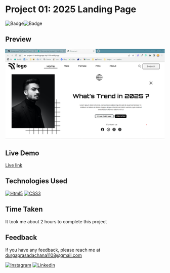 # Project 01: 2025 Landing Page
![Badge](https://img.shields.io/badge/Template-Project-red)![Badge](https://img.shields.io/badge/Technology-HTML%2FCSS-yellow)
## Preview

![Landing Page](assets/Project-1-Landing%20Page.png)

## Live Demo
[Live link](https://project-1-landingpage-dp1108.netlify.app/)

## Technologies Used
<a href='https://github.com/shivamkapasia0' target="_blank"><img alt='Html5' src='https://img.shields.io/badge/HTML5-100000?style=flat-square&logo=Html5&logoColor=white&labelColor=E41A1A&color=F71010'/></a>    <a href='https://github.com/shivamkapasia0' target="_blank"><img alt='CSS3' src='https://img.shields.io/badge/HTML5-100000?style=flat-square&logo=CSS3&logoColor=white&labelColor=1F18EA&color=1F18EA'/></a>

## Time Taken
It took me about 2 hours to complete this project

## Feedback
If you have any feedback, please reach me at [durgaprasadachana1108@gmail.com](durgaprasadachana1108@gmail.com)


<a href='https://www.instagram.com/__durgaprasad__?r=nametag' target="_blank"><img alt='Instagram' src='https://img.shields.io/badge/Instagram-100000?style=flat&logo=Instagram&logoColor=white&labelColor=B3073D&color=B31106'/></a>
<a href='https://www.linkedin.com/in/dp1108/' target="_blank"><img alt='Linkedin' src='https://img.shields.io/badge/Linkedin-100000?style=flat&logo=Linkedin&logoColor=white&labelColor=1239FD&color=1239FD'/></a>